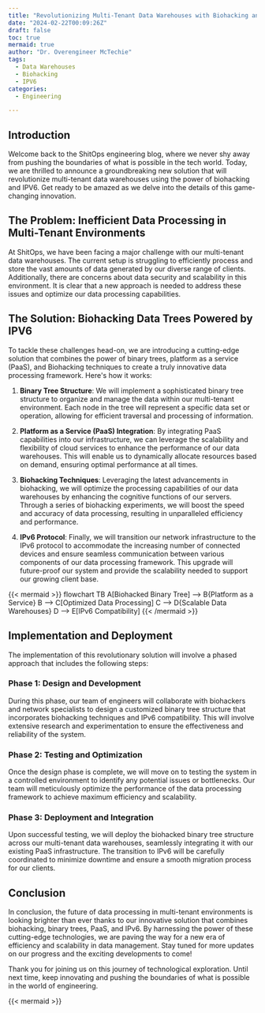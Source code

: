 ```yaml
---
title: "Revolutionizing Multi-Tenant Data Warehouses with Biohacking and IPV6"
date: "2024-02-22T00:09:26Z"
draft: false
toc: true
mermaid: true
author: "Dr. Overengineer McTechie"
tags:
  - Data Warehouses
  - Biohacking
  - IPV6
categories:
  - Engineering

---
```


## Introduction

Welcome back to the ShitOps engineering blog, where we never shy away from pushing the boundaries of what is possible in the tech world. Today, we are thrilled to announce a groundbreaking new solution that will revolutionize multi-tenant data warehouses using the power of biohacking and IPV6. Get ready to be amazed as we delve into the details of this game-changing innovation.

## The Problem: Inefficient Data Processing in Multi-Tenant Environments

At ShitOps, we have been facing a major challenge with our multi-tenant data warehouses. The current setup is struggling to efficiently process and store the vast amounts of data generated by our diverse range of clients. Additionally, there are concerns about data security and scalability in this environment. It is clear that a new approach is needed to address these issues and optimize our data processing capabilities.

## The Solution: Biohacking Data Trees Powered by IPV6

To tackle these challenges head-on, we are introducing a cutting-edge solution that combines the power of binary trees, platform as a service (PaaS), and Biohacking techniques to create a truly innovative data processing framework. Here's how it works:

1. **Binary Tree Structure**: We will implement a sophisticated binary tree structure to organize and manage the data within our multi-tenant environment. Each node in the tree will represent a specific data set or operation, allowing for efficient traversal and processing of information.

2. **Platform as a Service (PaaS) Integration**: By integrating PaaS capabilities into our infrastructure, we can leverage the scalability and flexibility of cloud services to enhance the performance of our data warehouses. This will enable us to dynamically allocate resources based on demand, ensuring optimal performance at all times.

3. **Biohacking Techniques**: Leveraging the latest advancements in biohacking, we will optimize the processing capabilities of our data warehouses by enhancing the cognitive functions of our servers. Through a series of biohacking experiments, we will boost the speed and accuracy of data processing, resulting in unparalleled efficiency and performance.

4. **IPv6 Protocol**: Finally, we will transition our network infrastructure to the IPv6 protocol to accommodate the increasing number of connected devices and ensure seamless communication between various components of our data processing framework. This upgrade will future-proof our system and provide the scalability needed to support our growing client base.

{{< mermaid >}}
flowchart TB
    A[Biohacked Binary Tree] --> B{Platform as a Service}
    B --> C[Optimized Data Processing]
    C --> D{Scalable Data Warehouses}
    D --> E[IPv6 Compatibility]
{{< /mermaid >}}

## Implementation and Deployment

The implementation of this revolutionary solution will involve a phased approach that includes the following steps:

### Phase 1: Design and Development

During this phase, our team of engineers will collaborate with biohackers and network specialists to design a customized binary tree structure that incorporates biohacking techniques and IPv6 compatibility. This will involve extensive research and experimentation to ensure the effectiveness and reliability of the system.

### Phase 2: Testing and Optimization

Once the design phase is complete, we will move on to testing the system in a controlled environment to identify any potential issues or bottlenecks. Our team will meticulously optimize the performance of the data processing framework to achieve maximum efficiency and scalability.

### Phase 3: Deployment and Integration

Upon successful testing, we will deploy the biohacked binary tree structure across our multi-tenant data warehouses, seamlessly integrating it with our existing PaaS infrastructure. The transition to IPv6 will be carefully coordinated to minimize downtime and ensure a smooth migration process for our clients.

## Conclusion

In conclusion, the future of data processing in multi-tenant environments is looking brighter than ever thanks to our innovative solution that combines biohacking, binary trees, PaaS, and IPv6. By harnessing the power of these cutting-edge technologies, we are paving the way for a new era of efficiency and scalability in data management. Stay tuned for more updates on our progress and the exciting developments to come!

Thank you for joining us on this journey of technological exploration. Until next time, keep innovating and pushing the boundaries of what is possible in the world of engineering.

{{< mermaid >}}